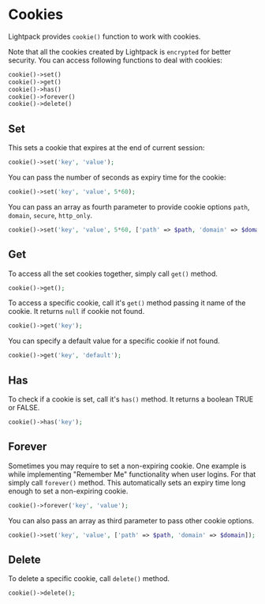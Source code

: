 # Cookies

<p class="tip">Lightpack provides <code>cookie()</code> function to work with cookies.</p>

Note that all the cookies created by Lightpack is <code>encrypted</code> for better security. You can access
following functions to deal with cookies:

```php
cookie()->set()
cookie()->get()
cookie()->has()
cookie()->forever()
cookie()->delete()
```

## Set

This sets a cookie that expires at the end of current session:

```php
cookie()->set('key', 'value');
```

You can pass the number of seconds as expiry time for the cookie:

```php
cookie()->set('key', 'value', 5*60);
```

You can pass an array as fourth parameter to provide cookie options <code>path</code>, <code>domain</code>, <code>secure</code>, <code>http_only</code>.

```php
cookie()->set('key', 'value', 5*60, ['path' => $path, 'domain' => $domain]);
```

## Get

To access all the set cookies together, simply call <code>get()</code> method.

```php
cookie()->get();
```

To access a specific cookie, call it's <code>get()</code> method passing it name 
of the cookie. It returns <code>null</code> if cookie not found.

```php
cookie()->get('key');
```

You can specify a default value for a specific cookie if not found.

```php
cookie()->get('key', 'default');
```            

## Has

To check if a cookie is set, call it's <code>has()</code> method. It returns a boolean TRUE or FALSE.

```php
cookie()->has('key');
```

## Forever

Sometimes you may require to set a non-expiring cookie. One example is while implementing "Remember Me"
functionality when user logins. For that simply call <code>forever()</code> method. This automatically 
sets an expiry time long enough to set a non-expiring cookie. 


```php
cookie()->forever('key', 'value');
```

You can also pass an array as third parameter to pass other cookie options.

```php
cookie()->set('key', 'value', ['path' => $path, 'domain' => $domain]);
```

## Delete

To delete a specific cookie, call <code>delete()</code> method.

```php
cookie()->delete();
```